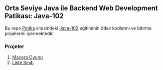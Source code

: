 ## Orta Seviye Java ile Backend Web Development Patikası: Java-102
Bu repo [Patika](https://app.patika.dev/) sitesindeki [Java-102](https://app.patika.dev/courses/java-102) eğitiminin ödev kodlarını ve bitirme projelerini içermektedir.

### Projeler
01. [Macera Oyunu](https://app.patika.dev/courses/java-102/advgame-1)
02. [Liste Sınıfı](https://app.patika.dev/courses/java-102/odev-generics-list)